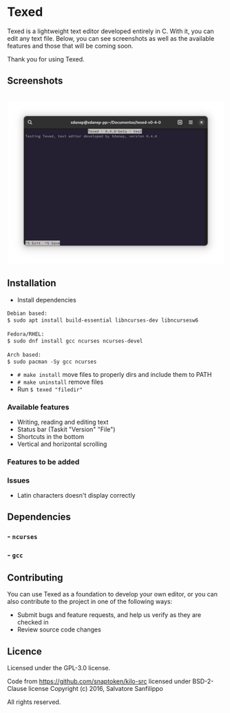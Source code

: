 # Texed
Texed is a lightweight text editor developed entirely in C. With it, you can edit any text file. Below, you can see screenshots as well as the available features and those that will be coming soon.

Thank you for using Texed.

## Screenshots
<br> <img src="https://github.com/xdanep/texed/blob/master/screenshots/texed.png"/> <br>

## Installation
- Install dependencies
```
Debian based:
$ sudo apt install build-essential libncurses-dev libncursesw6

Fedora/RHEL:
$ sudo dnf install gcc ncurses ncurses-devel

Arch based:
$ sudo pacman -Sy gcc ncurses
```
- `# make install` move files to properly dirs and include them to PATH
- `# make uninstall` remove files 
- Run `$ texed "filedir"`

### Available features
- Writing, reading and editing text
- Status bar (Taskit "Version" "File")
- Shortcuts in the bottom
- Vertical and horizontal scrolling

### Features to be added

### Issues
- Latin characters doesn't display correctly

## Dependencies
### - `ncurses`
### - `gcc`

## Contributing
You can use Texed as a foundation to develop your own editor, or you can also contribute to the project in one of the following ways:
- Submit bugs and feature requests, and help us verify as they are checked in
- Review source code changes

## Licence
Licensed under the GPL-3.0 license.

Code from https://github.com/snaptoken/kilo-src licensed under BSD-2-Clause license
Copyright (c) 2016, Salvatore Sanfilippo <antirez at gmail dot com>

All rights reserved.